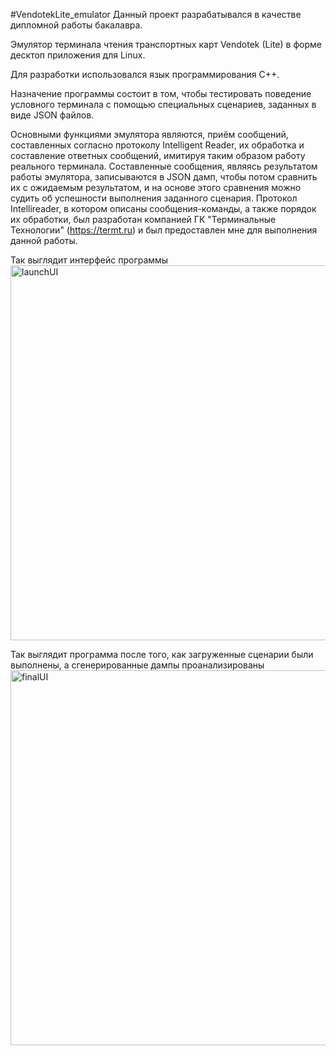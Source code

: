 #VendotekLite_emulator
Данный проект разрабатывался в качестве дипломной работы бакалавра.

Эмулятор терминала чтения транспортных карт Vendotek (Lite) в форме десктоп приложения для Linux.

Для разработки использовался язык программирования С++.

Назначение программы состоит в том, чтобы тестировать поведение условного терминала с помощью специальных сценариев, заданных в виде JSON файлов.

Основными функциями эмулятора являются, приём сообщений, составленных согласно протоколу Intelligent Reader, их обработка и составление ответных сообщений, имитируя таким образом работу реального терминала. Составленные сообщения, являясь результатом работы эмулятора, записываются в JSON дамп, чтобы потом сравнить их с ожидаемым результатом, и на основе этого сравнения можно судить об успешности выполнения заданного сценария.
Протокол Intellireader, в котором описаны сообщения-команды, а также порядок их обработки, был разработан компанией ГК "Терминальные Технологии" (https://termt.ru) и был предоставлен мне для выполнения данной работы.

Так выглядит интерфейс программы
<img src="https://github.com/user-attachments/assets/b5adb248-fc6c-4f76-bb10-47db28a12503" alt="launchUI" width="600" class="center"/>

Так выглядит программа после того, как загруженные сценарии были выполнены, а сгенерированные дампы проанализированы
<img src="https://github.com/user-attachments/assets/8ce7e7f1-06e3-410f-921e-b6b7794095c8" alt="finalUI" width="600" class="center"/>
